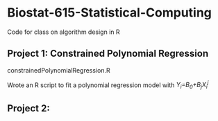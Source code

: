 # Biostat-615-Statistical-Computing
Code for class on algorithm design in R

## Project 1: Constrained Polynomial Regression
constrainedPolynomialRegression.R

Wrote an R script to fit a polynomial regression model with *Y<sub>i</sub>=B<sub>0</sub>+B<sub>j</sub>X<sub>i</sub><sup>j</sup>*

## Project 2:
